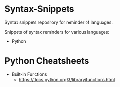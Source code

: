 # Syntax-Snippets
Syntax snippets repository for reminder of languages.

Snippets of syntax reminders for various languages:

- Python


# Python Cheatsheets

- Built-in Functions
  - https://docs.python.org/3/library/functions.html
